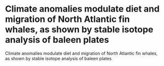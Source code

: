 # Climate anomalies modulate diet and migration of North Atlantic fin whales, as shown by stable isotope analysis of baleen plates
Climate anomalies modulate diet and migration of North Atlantic fin whales, as shown by stable isotope analysis of baleen plates
